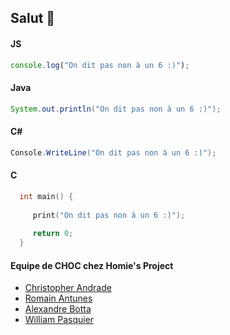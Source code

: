 ## Salut 👋


#### JS
```js
console.log("On dit pas non à un 6 :)");
```

#### Java
```java
System.out.println("On dit pas non à un 6 :)");
```

#### C#
```csharp
Console.WriteLine("On dit pas non à un 6 :)");
```

#### C
```c  #include <stdio.h> 
  int main() { 
  
     print("On dit pas non à un 6 :)"); 
      
     return 0; 
  } 
```

#### Equipe de CHOC chez **Homie's Project**
-   [Christopher Andrade](https://github.com/Chriss052)
-   [Romain Antunes](https://github.com/Flasssh)
-   [Alexandre Botta](https://github.com/bottaalexandre)
-   [William Pasquier](https://github.com/WilliamDevv)
